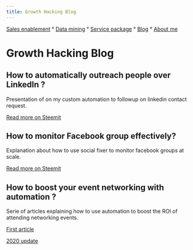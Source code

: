 ```yaml
---
title: Growth Hacking Blog
---
```


[Sales enablement](index.md) ° [Data mining](webscraping.md) ° [Service package](package.md) ° [Blog](blog.md) ° [About me](https://www.linkedin.com/in/fabian-maume-409b1830/?locale=en_US)



Growth Hacking Blog
=====

## How to automatically outreach people over LinkedIn ?
Presentation of on my custom automation to followup on linkedin contact request.

[Read more on Steemit](https://steemit.com/linkedin/@growth-hack/how-to-automatically-outreach-people-over-linkedin)

## How to monitor Facebook group effectively?
Explanation about how to use social fixer to monitor facebook groups at scale.

[Read more on Steemit](https://steemit.com/growth-hack/@growth-hack/how-to-monitor-facebook-group-effectively)

## How to boost your event networking with automation ?
Serie of articles explaining how to use automation to boost the ROI of attending networking events.

[First article](https://steemit.com/growthhacking/@growth-hack/how-to-boost-your-event-networking-with-automation)

[2020 update](https://steemit.com/networking/@growth-hack/how-to-boost-your-event-networking-with-automation-v2)
